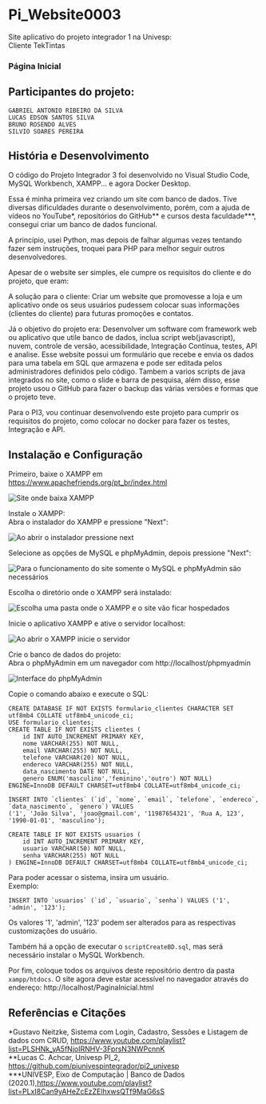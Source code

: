 # Pi_Website0003
Site aplicativo do projeto integrador 1 na Univesp:  
Cliente TekTintas

### Página Inicial

## Participantes do projeto:
```
GABRIEL ANTONIO RIBEIRO DA SILVA
LUCAS EDSON SANTOS SILVA
BRUNO ROSENDO ALVES
SILVIO SOARES PEREIRA
```

## História e Desenvolvimento

O código do Projeto Integrador 3 foi desenvolvido no Visual Studio Code, MySQL Workbench, XAMPP... e agora Docker Desktop.

Essa é minha primeira vez criando um site com banco de dados. Tive diversas dificuldades durante o desenvolvimento, porém, com a ajuda de vídeos no YouTube*, repositórios do GitHub** e cursos desta faculdade***, consegui criar um banco de dados funcional.

A princípio, usei Python, mas depois de falhar algumas vezes tentando fazer sem instruções, troquei para PHP para melhor seguir outros desenvolvedores.

Apesar de o website ser simples, ele cumpre os requisitos do cliente e do projeto, que eram: 

A solução para o cliente: Criar um website que promovesse a loja e um aplicativo onde os seus usuários pudessem colocar suas informações (clientes do cliente) para futuras promoções e contatos.

Já o objetivo do projeto era: Desenvolver um software com framework web ou aplicativo que utile banco de dados, inclua script web(javascript), nuvem, controle de versão, acessibilidade, Integração Contínua, testes, API e analise. Esse website possui um formulário que recebe e envia os dados para uma tabela em SQL que armazena e pode ser editada pelos administradores definidos pelo código. Tambem a varios scripts de java integrados no site, como o slide e barra de pesquisa, além disso, esse projeto usou o GitHub para fazer o backup das várias versões e formas que o projeto teve.

Para o PI3, vou continuar desenvolvendo este projeto para cumprir os requisitos do projeto, como colocar no docker para fazer os testes, Integração e API.

## Instalação e Configuração

Primeiro, baixe o XAMPP em https://www.apachefriends.org/pt_br/index.html

![Site onde baixa XAMPP](imagens/BaixeXampp.png)

Instale o XAMPP:  
Abra o instalador do XAMPP e pressione "Next":

![Ao abrir o instalador pressione next](imagens/passo1.png)

Selecione as opções de MySQL e phpMyAdmin, depois pressione "Next":

![Para o funcionamento do site somente o MySQL e phpMyAdmin são necessários](imagens/passo2.png)

Escolha o diretório onde o XAMPP será instalado:

![Escolha uma pasta onde o XAMPP e o site vão ficar hospedados](imagens/passo3.jpg)

Inicie o aplicativo XAMPP e ative o servidor localhost:

![Ao abrir o XAMPP inicie o servidor](imagens/Iniciehospedagem.png)

Crie o banco de dados do projeto:  
Abra o phpMyAdmin em um navegador com http://localhost/phpmyadmin

![Interface do phpMyAdmin](imagens/phpMyAdmin.png)

Copie o comando abaixo e execute o SQL:

```
CREATE DATABASE IF NOT EXISTS formulario_clientes CHARACTER SET utf8mb4 COLLATE utf8mb4_unicode_ci;
USE formulario_clientes;
CREATE TABLE IF NOT EXISTS clientes (
    id INT AUTO_INCREMENT PRIMARY KEY, 
    nome VARCHAR(255) NOT NULL,        
    email VARCHAR(255) NOT NULL,       
    telefone VARCHAR(20) NOT NULL,     
    endereco VARCHAR(255) NOT NULL,    
    data_nascimento DATE NOT NULL,     
    genero ENUM('masculino','feminino','outro') NOT NULL)
ENGINE=InnoDB DEFAULT CHARSET=utf8mb4 COLLATE=utf8mb4_unicode_ci;

INSERT INTO `clientes` (`id`, `nome`, `email`, `telefone`, `endereco`, `data_nascimento`, `genero`) VALUES 
('1', 'João Silva', 'joao@gmail.com', '11987654321', 'Rua A, 123', '1990-01-01', 'masculino');

CREATE TABLE IF NOT EXISTS usuarios (
    id INT AUTO_INCREMENT PRIMARY KEY,
    usuario VARCHAR(50) NOT NULL,
    senha VARCHAR(255) NOT NULL 
) ENGINE=InnoDB DEFAULT CHARSET=utf8mb4 COLLATE=utf8mb4_unicode_ci;

```

Para poder acessar o sistema, insira um usuário.  
Exemplo:

```
INSERT INTO `usuarios` (`id`, `usuario`, `senha`) VALUES ('1', 'admin', '123');
```

Os valores '1', 'admin', '123' podem ser alterados para as respectivas customizações do usuário.

Também há a opção de executar o `scriptCreateBD.sql`, mas será necessário instalar o MySQL Workbench.

Por fim, coloque todos os arquivos deste repositório dentro da pasta `xampp/htdocs`. O site agora deve estar acessível no navegador através do endereço:
http://localhost/PaginaInicial.html

## Referências e Citações
 *Gustavo Neitzke, Sistema com Login, Cadastro, Sessões e Listagem de dados com CRUD, https://www.youtube.com/playlist?list=PLSHNk_yA5fNjoIRNHV-3FprsN3NWPcnnK  
 **Lucas C. Achcar, Univesp PI_2, https://github.com/piunivespintegrador/pi2_univesp  
***UNIVESP, Eixo de Computação | Banco de Dados (2020.1),https://www.youtube.com/playlist?list=PLxI8Can9yAHeZcEzZElhxwsQTf9MaG6sS